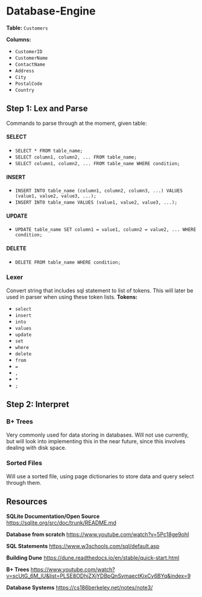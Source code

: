 # Database-Engine

**Table:** `Customers`

**Columns:**
- `CustomerID`
- `CustomerName`	
- `ContactName`
- `Address`
- `City`	
- `PostalCode`	
- `Country`

## Step 1: Lex and Parse

Commands to parse through at the moment, given table:

#### SELECT
- `SELECT * FROM table_name;`
- `SELECT column1, column2, ... FROM table_name;`
- `SELECT column1, column2, ... FROM table_name WHERE condition;`

#### INSERT
- `INSERT INTO table_name (column1, column2, column3, ...) VALUES (value1, value2, value3, ...);`
- `INSERT INTO table_name VALUES (value1, value2, value3, ...);`

#### UPDATE
- `UPDATE table_name SET column1 = value1, column2 = value2, ... WHERE condition;`

#### DELETE
- `DELETE FROM table_name WHERE condition;`

### Lexer
Convert string that includes sql statement to list of tokens. This will later be used in parser when using these token lists.
**Tokens:**
- `select`
- `insert`
- `into`
- `values`
- `update`
- `set`
- `where`
- `delete`
- `from`
- `=`
- `,`
- `*`
- `;`

## Step 2: Interpret

### B+ Trees

Very commonly used for data storing in databases. Will not use currently, but will look into implementing this in the near future, since this involves dealing with disk space.

### Sorted Files

Will use a sorted file, using page dictionaries to store data and query select through them.


## Resources

**SQLite Documentation/Open Source**
https://sqlite.org/src/doc/trunk/README.md

**Database from scratch**
https://www.youtube.com/watch?v=5Pc18ge9ohI

**SQL Statements**
https://www.w3schools.com/sql/default.asp

**Building Dune**
https://dune.readthedocs.io/en/stable/quick-start.html

**B+ Trees**
https://www.youtube.com/watch?v=scUtG_6M_lU&list=PLSE8ODhjZXjYDBpQnSymaectKjxCy6BYq&index=9

**Database Systems**
https://cs186berkeley.net/notes/note3/